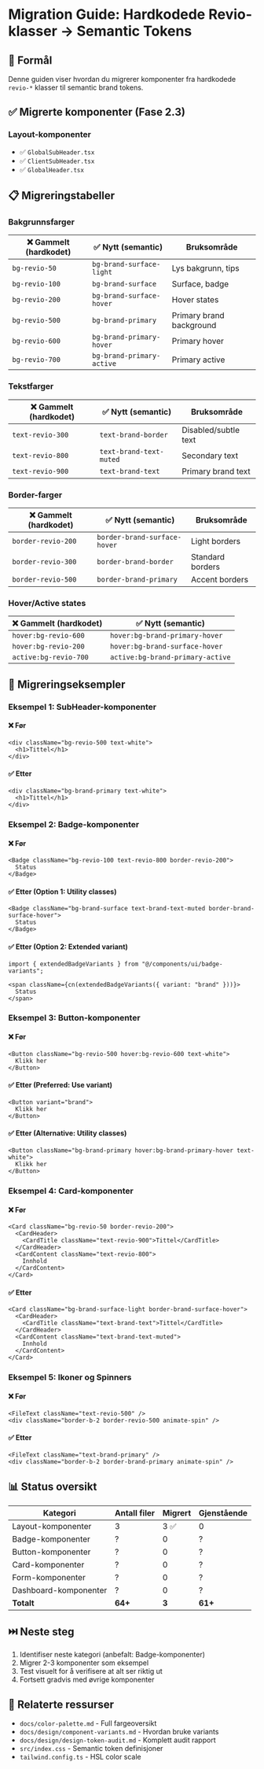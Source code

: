 # Migration Guide: Hardkodede Revio-klasser → Semantic Tokens

## 🎯 Formål
Denne guiden viser hvordan du migrerer komponenter fra hardkodede `revio-*` klasser til semantic brand tokens.

## ✅ Migrerte komponenter (Fase 2.3)

### Layout-komponenter
- ✅ `GlobalSubHeader.tsx`
- ✅ `ClientSubHeader.tsx`  
- ✅ `GlobalHeader.tsx`

## 📋 Migreringstabeller

### Bakgrunnsfarger

| ❌ Gammelt (hardkodet)    | ✅ Nytt (semantic)           | Bruksområde              |
|---------------------------|------------------------------|--------------------------|
| `bg-revio-50`             | `bg-brand-surface-light`     | Lys bakgrunn, tips       |
| `bg-revio-100`            | `bg-brand-surface`           | Surface, badge           |
| `bg-revio-200`            | `bg-brand-surface-hover`     | Hover states             |
| `bg-revio-500`            | `bg-brand-primary`           | Primary brand background |
| `bg-revio-600`            | `bg-brand-primary-hover`     | Primary hover            |
| `bg-revio-700`            | `bg-brand-primary-active`    | Primary active           |

### Tekstfarger

| ❌ Gammelt (hardkodet)    | ✅ Nytt (semantic)           | Bruksområde              |
|---------------------------|------------------------------|--------------------------|
| `text-revio-300`          | `text-brand-border`          | Disabled/subtle text     |
| `text-revio-800`          | `text-brand-text-muted`      | Secondary text           |
| `text-revio-900`          | `text-brand-text`            | Primary brand text       |

### Border-farger

| ❌ Gammelt (hardkodet)    | ✅ Nytt (semantic)           | Bruksområde              |
|---------------------------|------------------------------|--------------------------|
| `border-revio-200`        | `border-brand-surface-hover` | Light borders            |
| `border-revio-300`        | `border-brand-border`        | Standard borders         |
| `border-revio-500`        | `border-brand-primary`       | Accent borders           |

### Hover/Active states

| ❌ Gammelt (hardkodet)              | ✅ Nytt (semantic)                          |
|-------------------------------------|---------------------------------------------|
| `hover:bg-revio-600`                | `hover:bg-brand-primary-hover`              |
| `hover:bg-revio-200`                | `hover:bg-brand-surface-hover`              |
| `active:bg-revio-700`               | `active:bg-brand-primary-active`            |

## 🔧 Migreringseksempler

### Eksempel 1: SubHeader-komponenter

#### ❌ Før
```tsx
<div className="bg-revio-500 text-white">
  <h1>Tittel</h1>
</div>
```

#### ✅ Etter
```tsx
<div className="bg-brand-primary text-white">
  <h1>Tittel</h1>
</div>
```

### Eksempel 2: Badge-komponenter

#### ❌ Før
```tsx
<Badge className="bg-revio-100 text-revio-800 border-revio-200">
  Status
</Badge>
```

#### ✅ Etter (Option 1: Utility classes)
```tsx
<Badge className="bg-brand-surface text-brand-text-muted border-brand-surface-hover">
  Status
</Badge>
```

#### ✅ Etter (Option 2: Extended variant)
```tsx
import { extendedBadgeVariants } from "@/components/ui/badge-variants";

<span className={cn(extendedBadgeVariants({ variant: "brand" }))}>
  Status
</span>
```

### Eksempel 3: Button-komponenter

#### ❌ Før
```tsx
<Button className="bg-revio-500 hover:bg-revio-600 text-white">
  Klikk her
</Button>
```

#### ✅ Etter (Preferred: Use variant)
```tsx
<Button variant="brand">
  Klikk her
</Button>
```

#### ✅ Etter (Alternative: Utility classes)
```tsx
<Button className="bg-brand-primary hover:bg-brand-primary-hover text-white">
  Klikk her
</Button>
```

### Eksempel 4: Card-komponenter

#### ❌ Før
```tsx
<Card className="bg-revio-50 border-revio-200">
  <CardHeader>
    <CardTitle className="text-revio-900">Tittel</CardTitle>
  </CardHeader>
  <CardContent className="text-revio-800">
    Innhold
  </CardContent>
</Card>
```

#### ✅ Etter
```tsx
<Card className="bg-brand-surface-light border-brand-surface-hover">
  <CardHeader>
    <CardTitle className="text-brand-text">Tittel</CardTitle>
  </CardHeader>
  <CardContent className="text-brand-text-muted">
    Innhold
  </CardContent>
</Card>
```

### Eksempel 5: Ikoner og Spinners

#### ❌ Før
```tsx
<FileText className="text-revio-500" />
<div className="border-b-2 border-revio-500 animate-spin" />
```

#### ✅ Etter
```tsx
<FileText className="text-brand-primary" />
<div className="border-b-2 border-brand-primary animate-spin" />
```

## 📊 Status oversikt

| Kategori              | Antall filer | Migrert | Gjenstående |
|-----------------------|--------------|---------|-------------|
| Layout-komponenter    | 3            | 3 ✅    | 0           |
| Badge-komponenter     | ?            | 0       | ?           |
| Button-komponenter    | ?            | 0       | ?           |
| Card-komponenter      | ?            | 0       | ?           |
| Form-komponenter      | ?            | 0       | ?           |
| Dashboard-komponenter | ?            | 0       | ?           |
| **Totalt**            | **64+**      | **3**   | **61+**     |

## ⏭️ Neste steg

1. Identifiser neste kategori (anbefalt: Badge-komponenter)
2. Migrer 2-3 komponenter som eksempel
3. Test visuelt for å verifisere at alt ser riktig ut
4. Fortsett gradvis med øvrige komponenter

## 🔗 Relaterte ressurser

- `docs/color-palette.md` - Full fargeoversikt
- `docs/design/component-variants.md` - Hvordan bruke variants
- `docs/design/design-token-audit.md` - Komplett audit rapport
- `src/index.css` - Semantic token definisjoner
- `tailwind.config.ts` - HSL color scale
